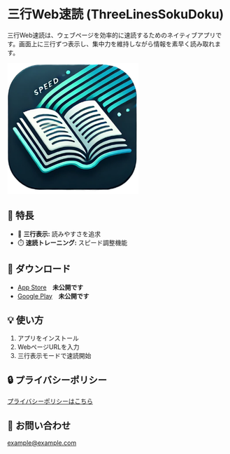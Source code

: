 # 三行Web速読 (ThreeLinesSokuDoku)

三行Web速読は、ウェブページを効率的に速読するためのネイティブアプリです。画面上に三行ずつ表示し、集中力を維持しながら情報を素早く読み取れます。

<img src="images/appiconfg.svg" alt="アプリ画面" width="300">


## 📝 特長
- 📖 **三行表示:** 読みやすさを追求
- ⏱️ **速読トレーニング:** スピード調整機能

## 📲 ダウンロード
- [App Store](https://example.com)　**未公開です**
- [Google Play](https://example.com)　**未公開です**

## 💡 使い方
1. アプリをインストール
2. WebページURLを入力
3. 三行表示モードで速読開始

## 🔒 プライバシーポリシー
[プライバシーポリシーはこちら](privacy.md)

## 📧 お問い合わせ
example@example.com
